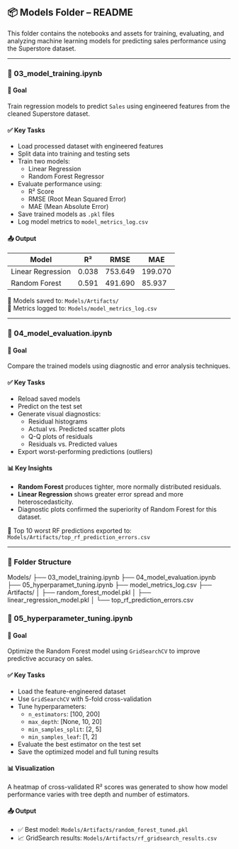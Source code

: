 ## 📦 Models Folder – README

This folder contains the notebooks and assets for training, evaluating, and analyzing machine learning models for predicting sales performance using the Superstore dataset.

---

### 📘 03_model_training.ipynb

#### 🎯 Goal
Train regression models to predict `Sales` using engineered features from the cleaned Superstore dataset.

#### ✅ Key Tasks
- Load processed dataset with engineered features
- Split data into training and testing sets
- Train two models:
  - Linear Regression
  - Random Forest Regressor
- Evaluate performance using:
  - R² Score
  - RMSE (Root Mean Squared Error)
  - MAE (Mean Absolute Error)
- Save trained models as `.pkl` files
- Log model metrics to `model_metrics_log.csv`

#### 📤 Output
| Model             | R²    | RMSE    | MAE     |
|------------------|-------|---------|---------|
| Linear Regression | 0.038 | 753.649 | 199.070 |
| Random Forest     | 0.591 | 491.690 | 85.937  |

📁 Models saved to: `Models/Artifacts/`  
📄 Metrics logged to: `Models/model_metrics_log.csv`

---

### 📘 04_model_evaluation.ipynb

#### 🎯 Goal
Compare the trained models using diagnostic and error analysis techniques.

#### ✅ Key Tasks
- Reload saved models
- Predict on the test set
- Generate visual diagnostics:
  - Residual histograms
  - Actual vs. Predicted scatter plots
  - Q-Q plots of residuals
  - Residuals vs. Predicted values
- Export worst-performing predictions (outliers)

#### 📊 Key Insights
- **Random Forest** produces tighter, more normally distributed residuals.
- **Linear Regression** shows greater error spread and more heteroscedasticity.
- Diagnostic plots confirmed the superiority of Random Forest for this dataset.

📁 Top 10 worst RF predictions exported to:  
`Models/Artifacts/top_rf_prediction_errors.csv`

---

### 📁 Folder Structure

Models/
├── 03_model_training.ipynb
├── 04_model_evaluation.ipynb
├── 05_hyperparamet_tuning.ipynb
├── model_metrics_log.csv
├── Artifacts/
│ ├── random_forest_model.pkl
│ ├── linear_regression_model.pkl
│ └── top_rf_prediction_errors.csv
### 📘 05_hyperparameter_tuning.ipynb

#### 🎯 Goal
Optimize the Random Forest model using `GridSearchCV` to improve predictive accuracy on sales.

#### ✅ Key Tasks
- Load the feature-engineered dataset
- Use `GridSearchCV` with 5-fold cross-validation
- Tune hyperparameters:
  - `n_estimators`: [100, 200]
  - `max_depth`: [None, 10, 20]
  - `min_samples_split`: [2, 5]
  - `min_samples_leaf`: [1, 2]
- Evaluate the best estimator on the test set
- Save the optimized model and full tuning results

#### 📊 Visualization
A heatmap of cross-validated R² scores was generated to show how model performance varies with tree depth and number of estimators.

#### 📤 Output
- ✅ Best model: `Models/Artifacts/random_forest_tuned.pkl`
- 📈 GridSearch results: `Models/Artifacts/rf_gridsearch_results.csv`

